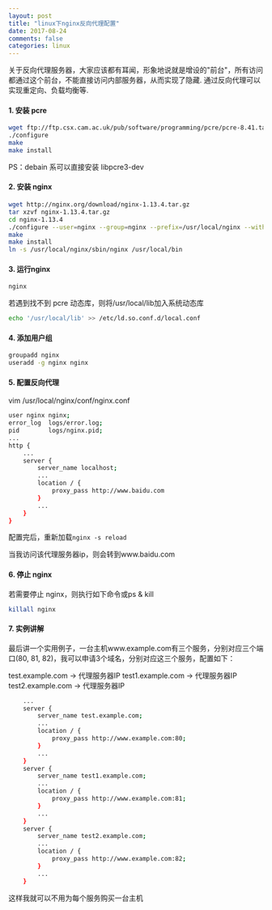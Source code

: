 ```yaml
---
layout: post
title: "linux下nginx反向代理配置"
date: 2017-08-24
comments: false
categories: linux
---
```


关于反向代理服务器，大家应该都有耳闻，形象地说就是增设的"前台"，所有访问都通过这个前台，不能直接访问内部服务器，从而实现了隐藏. 通过反向代理可以实现重定向、负载均衡等.

#### 1. 安装 pcre

```bash
wget ftp://ftp.csx.cam.ac.uk/pub/software/programming/pcre/pcre-8.41.tar.gz
./configure
make
make install
```
PS：debain 系可以直接安装 libpcre3-dev

#### 2. 安装 nginx

```bash
wget http://nginx.org/download/nginx-1.13.4.tar.gz
tar xzvf nginx-1.13.4.tar.gz
cd nginx-1.13.4
./configure --user=nginx --group=nginx --prefix=/usr/local/nginx --with-http_stub_status_module --with-http_ssl_module
make
make install
ln -s /usr/local/nginx/sbin/nginx /usr/local/bin
```

#### 3. 运行nginx

```bash
nginx
```

若遇到找不到 pcre 动态库，则将/usr/local/lib加入系统动态库

```bash
echo '/usr/local/lib' >> /etc/ld.so.conf.d/local.conf
```

#### 4. 添加用户组

```bash
groupadd nginx
useradd -g nginx nginx
```

#### 5. 配置反向代理
vim /usr/local/nginx/conf/nginx.conf

```bash
user nginx nginx;
error_log  logs/error.log;
pid        logs/nginx.pid;
...
http {
    ...
    server {
        server_name localhost;
        ...
        location / {
            proxy_pass http://www.baidu.com
        }
        ...
    }
}
```

配置完后，重新加载`nginx -s reload`

当我访问该代理服务器ip，则会转到www.baidu.com

#### 6. 停止 nginx
若需要停止 nginx，则执行如下命令或ps & kill
```bash
killall nginx
```

#### 7. 实例讲解
最后讲一个实用例子，一台主机www.example.com有三个服务，分别对应三个端口(80, 81, 82)，我可以申请3个域名，分别对应这三个服务，配置如下：

test.example.com -> 代理服务器IP
test1.example.com -> 代理服务器IP
test2.example.com -> 代理服务器IP

```bash
    ...
    server {
        server_name test.example.com;
        ...
        location / {
            proxy_pass http://www.example.com:80;
        }
        ...
    }
    server {
        server_name test1.example.com;
        ...
        location / {
            proxy_pass http://www.example.com:81;
        }
        ...
    }
    server {
        server_name test2.example.com;
        ...
        location / {
            proxy_pass http://www.example.com:82;
        }
        ...
    }
```
这样我就可以不用为每个服务购买一台主机



